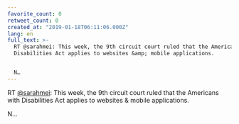 ```yaml
---
favorite_count: 0
retweet_count: 0
created_at: "2019-01-18T06:11:06.000Z"
lang: en
full_text: >-
  RT @sarahmei: This week, the 9th circuit court ruled that the Americans with
  Disabilities Act applies to websites &amp; mobile applications.


  N…
---
```


RT [@sarahmei](https://twitter.com/sarahmei): This week, the 9th circuit court
ruled that the Americans with Disabilities Act applies to websites &amp; mobile
applications.

N…
